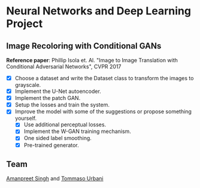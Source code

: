 # Neural Networks and Deep Learning Project
## Image Recoloring with Conditional GANs
<b>Reference paper</b>:
Phillip Isola et. Al. "Image to Image Translation with
Conditional Adversarial Networks", CVPR 2017
- [X] Choose a dataset and write the Dataset class to transform the images to grayscale.
- [X] Implement the U-Net autoencoder.
- [X] Implement the patch GAN.
- [X] Setup the losses and train the system.
- [X] Improve the model with some of the suggestions or propose something yourself.
    - [X] Use additional perceptual losses.
    - [X] Implement the W-GAN training mechanism.
    - [X] One sided label smoothing.
    - [X] Pre-trained generator.

## Team
[Amanpreet Singh](https://github.com/amanhgnis) and [Tommaso Urbani](https://github.com/urbanitomm) 